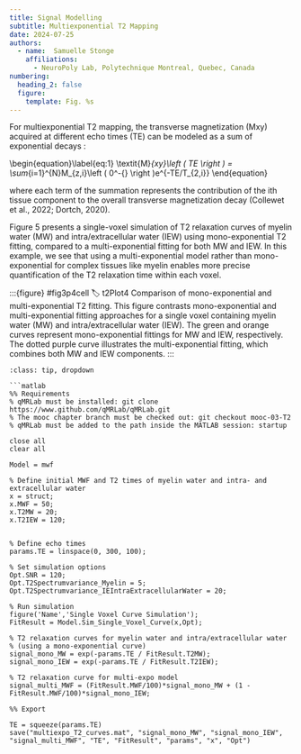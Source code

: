```yaml
---
title: Signal Modelling
subtitle: Multiexponential T2 Mapping
date: 2024-07-25
authors:
  - name:  Samuelle Stonge
    affiliations:
      - NeuroPoly Lab, Polytechnique Montreal, Quebec, Canada
numbering:
  heading_2: false
  figure:
    template: Fig. %s
---
```

For multiexponential T2 mapping, the transverse magnetization (Mxy) acquired at different echo times (TE) can be modeled as a sum of exponential decays :


\begin{equation}\label{eq:1}
\textit{M}_{xy}\left ( TE \right ) = \sum_{i=1}^{N}M_{z,i}\left ( 0^-{} \right )e^{-TE/T_{2,i}}
\end{equation}


where each term of the summation represents the contribution of the ith tissue component to the overall transverse magnetization decay (Collewet et al., 2022; Dortch, 2020). 

Figure 5 presents a single-voxel simulation of T2 relaxation curves of myelin water (MW) and intra/extracellular water (IEW) using mono-exponential T2 fitting, compared to a multi-exponential fitting for both MW and IEW. In this example, we see that using a multi-exponential model rather than mono-exponential for complex tissues like myelin enables more precise quantification of the T2 relaxation time within each voxel. 

:::{figure} #fig3p4cell
:label: t2Plot4
Comparison of mono-exponential and multi-exponential T2 fitting. This figure contrasts mono-exponential and multi-exponential fitting approaches for a single voxel containing myelin water (MW) and intra/extracellular water (IEW). The green and orange curves represent mono-exponential fittings for MW and IEW, respectively. The dotted purple curve illustrates the multi-exponential fitting, which combines both MW and IEW components. 
:::


```{admonition} Click here to view the qMRLab (MATLAB/Octave) code that generated Figure 1.
:class: tip, dropdown

```matlab
%% Requirements
% qMRLab must be installed: git clone https://www.github.com/qMRLab/qMRLab.git
% The mooc chapter branch must be checked out: git checkout mooc-03-T2
% qMRLab must be added to the path inside the MATLAB session: startup

close all
clear all

Model = mwf

% Define initial MWF and T2 times of myelin water and intra- and extracellular water
x = struct;
x.MWF = 50;
x.T2MW = 20;
x.T2IEW = 120;


% Define echo times
params.TE = linspace(0, 300, 100);

% Set simulation options
Opt.SNR = 120;
Opt.T2Spectrumvariance_Myelin = 5;
Opt.T2Spectrumvariance_IEIntraExtracellularWater = 20;

% Run simulation
figure('Name','Single Voxel Curve Simulation');
FitResult = Model.Sim_Single_Voxel_Curve(x,Opt);

% T2 relaxation curves for myelin water and intra/extracellular water
% (using a mono-exponential curve)
signal_mono_MW = exp(-params.TE / FitResult.T2MW);
signal_mono_IEW = exp(-params.TE / FitResult.T2IEW);

% T2 relaxation curve for multi-expo model
signal_multi_MWF = (FitResult.MWF/100)*signal_mono_MW + (1 - FitResult.MWF/100)*signal_mono_IEW;

%% Export

TE = squeeze(params.TE)
save("multiexpo_T2_curves.mat", "signal_mono_MW", "signal_mono_IEW", "signal_multi_MWF", "TE", "FitResult", "params", "x", "Opt")

```

```
